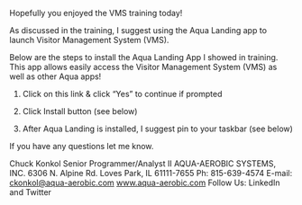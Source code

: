 Hopefully you enjoyed the VMS training  today!  

As discussed in the training, I suggest using the Aqua Landing app to launch Visitor Management System (VMS).

Below are the steps to install the Aqua Landing App I showed in training. This app allows easily access the Visitor Management System (VMS) as well as other Aqua apps!

1.	Click on this link & click “Yes” to continue if prompted
2.	Click Install button  (see below)
 
3.	After Aqua Landing is installed, I suggest pin to your taskbar (see below)
 

If you have any questions let me know. 

Chuck Konkol
Senior Programmer/Analyst II
AQUA-AEROBIC SYSTEMS, INC.
6306 N. Alpine Rd.
Loves Park, IL 61111-7655
Ph: 815-639-4574
E-mail: ckonkol@aqua-aerobic.com 
www.aqua-aerobic.com
Follow Us: LinkedIn and Twitter

 
